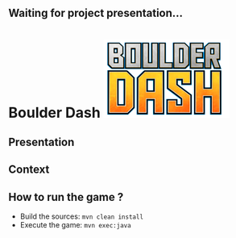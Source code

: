 ## Waiting for project presentation...

# Boulder Dash ![Logo](./src/main/resources/logo.png)

## Presentation

## Context

## How to run the game ?
+ Build the sources: `mvn clean install`
+ Execute the game: `mvn exec:java`
